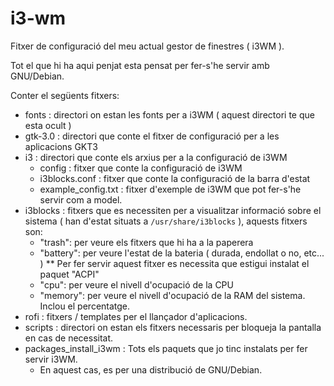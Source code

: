 # i3-wm

Fitxer de configuració del meu actual gestor de finestres ( i3WM ).

Tot el que hi ha aqui penjat esta pensat per fer-s'he servir amb GNU/Debian.

Conter el següents fitxers:

* fonts : directori on estan les fonts per a i3WM ( aquest directori te que esta ocult )
* gtk-3.0 : directori que conte el fitxer de configuració per a les aplicacions GKT3
* i3 : directori que conte els arxius per a la configuració de i3WM
  * config : fitxer que conte la configuració de i3WM
  * i3blocks.conf : fitxer que conte la configuració de la barra d'estat
  * example_config.txt : fitxer d'exemple de i3WM que pot fer-s'he servir com a model.
* i3blocks : fitxers que es necessiten per a visualitzar informació sobre el sistema ( han d'estat situats a `/usr/share/i3blocks` ), aquests fitxers son:
  * "trash": per veure els fitxers que hi ha a la paperera
  * "battery": per veure l'estat de la bateria ( durada, endollat o no, etc... )
  ** Per fer servir aquest fitxer es necessita que estigui instalat el paquet "ACPI"
  * "cpu": per veure el nivell d'ocupació de la CPU
  * "memory": per veure el nivell d'ocupació de la RAM del sistema. Inclou el percentatge.
* rofi : fitxers / templates per el llançador d'aplicacions.
* scripts : directori on estan els fitxers necessaris per bloqueja la pantalla en cas de necessitat.
* packages_install_i3wm : Tots els paquets que jo tinc instalats per fer servir i3WM.
  * En aquest cas, es per una distribució de GNU/Debian.

